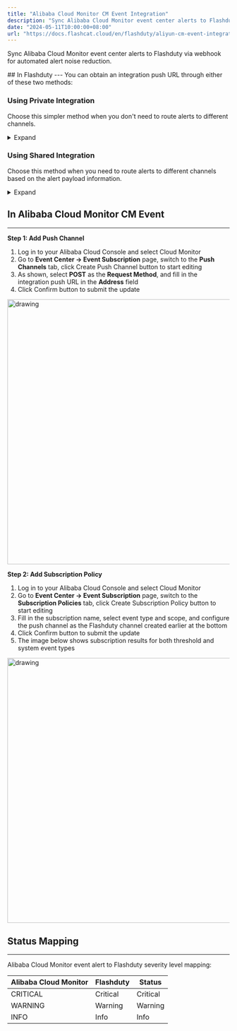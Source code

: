 ```yaml
---
title: "Alibaba Cloud Monitor CM Event Integration"
description: "Sync Alibaba Cloud Monitor event center alerts to Flashduty via webhook for automated alert noise reduction"
date: "2024-05-11T10:00:00+08:00"
url: "https://docs.flashcat.cloud/en/flashduty/aliyun-cm-event-integration-guide"
---
```


Sync Alibaba Cloud Monitor event center alerts to Flashduty via webhook for automated alert noise reduction.

<div class="hide">
## In Flashduty
---
You can obtain an integration push URL through either of these two methods:

### Using Private Integration

Choose this simpler method when you don't need to route alerts to different channels.

<details>
  <summary>Expand</summary>
  
  1. Go to the Flashduty console, select **Channel**, and enter a channel's details page
  2. Select the **Integration** tab, click **Add Integration** to enter the integration page
  3. Choose **Alibaba Cloud CM Event** integration and click **Save** to generate a card
  4. Click the generated card to view the **push URL**, copy it for later use, and you're done
  
</details>

### Using Shared Integration

Choose this method when you need to route alerts to different channels based on the alert payload information.

<details>
  <summary>Expand</summary>
  
  1. Go to the Flashduty console, select **Integration Center=>Alerts** to enter the integration selection page
  2. Select **Alibaba Cloud CM Event** integration:
        - **Integration Name**: Define a name for this integration
  3. Click **Save** and copy the newly generated **push URL** for later use
  4. Click **Create Route** to configure routing rules for the integration. You can match different alerts to different channels based on conditions, or set a default channel as a fallback, and adjust as needed later
  5. Complete
    
</details>
</div>

## In Alibaba Cloud Monitor CM Event
---
**Step 1: Add Push Channel**

<div class="md-block">

1. Log in to your Alibaba Cloud Console and select Cloud Monitor
2. Go to **Event Center -> Event Subscription** page, switch to the **Push Channels** tab, click Create Push Channel button to start editing
3. As shown, select **POST** as the **Request Method**, and fill in the integration push URL in the **Address** field
4. Click Confirm button to submit the update

<img alt="drawing" width="600" src="https://download.flashcat.cloud/flashduty/integration/aliyun-cm-event/aliyun-cm-event-channel.png" />

</div>

**Step 2: Add Subscription Policy**

<div class="md-block">

1. Log in to your Alibaba Cloud Console and select Cloud Monitor
2. Go to **Event Center -> Event Subscription** page, switch to the **Subscription Policies** tab, click Create Subscription Policy button to start editing
3. Fill in the subscription name, select event type and scope, and configure the push channel as the Flashduty channel created earlier at the bottom
4. Click Confirm button to submit the update
5. The image below shows subscription results for both threshold and system event types

<img alt="drawing" width="600" src="https://download.flashcat.cloud/flashduty/integration/aliyun-cm-event/aliyun-cm-event-subscribe.png" />

</div>

## Status Mapping
---
<div class="md-block">
  
Alibaba Cloud Monitor event alert to Flashduty severity level mapping:

| Alibaba Cloud Monitor | Flashduty | Status |
| -------------------- | --------- | ------ |
| CRITICAL             | Critical  | Critical |
| WARNING              | Warning   | Warning |
| INFO                 | Info      | Info |

</div>